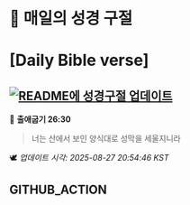 # 🙏 매일의 성경 구절
# [Daily Bible verse]
## [![README에 성경구절 업데이트](https://github.com/DONGSUKA/first_test/actions/workflows/update-readme-bible.yml/badge.svg)](https://github.com/DONGSUKA/first_test/actions/workflows/update-readme-bible.yml)
<!-- START_BIBLE_VERSE -->
📖 **출애굽기 26:30**
> 너는 산에서 보인 양식대로 성막을 세울지니라

🕊️ _업데이트 시각: 2025-08-27 20:54:46 KST_
  <!-- END_BIBLE_VERSE -->
## GITHUB_ACTION
